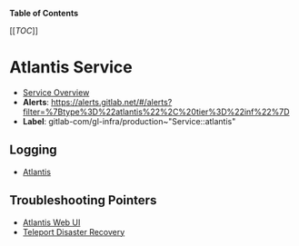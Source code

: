 <!-- MARKER: do not edit this section directly. Edit services/service-catalog.yml then run scripts/generate-docs -->

**Table of Contents**

[[_TOC_]]

# Atlantis Service

* [Service Overview](https://dashboards.gitlab.net/d/atlantis-main/atlantis-overview)
* **Alerts**: <https://alerts.gitlab.net/#/alerts?filter=%7Btype%3D%22atlantis%22%2C%20tier%3D%22inf%22%7D>
* **Label**: gitlab-com/gl-infra/production~"Service::atlantis"

## Logging

* [Atlantis](https://dashboards.gitlab.net/goto/ZJOLqE4SR)

## Troubleshooting Pointers

* [Atlantis Web UI](webui.md)
* [Teleport Disaster Recovery](../teleport/teleport_disaster_recovery.md)
<!-- END_MARKER -->

<!-- ## Summary -->

<!-- ## Architecture -->

<!-- ## Performance -->

<!-- ## Scalability -->

<!-- ## Availability -->

<!-- ## Durability -->

<!-- ## Security/Compliance -->

<!-- ## Monitoring/Alerting -->

<!-- ## Links to further Documentation -->
